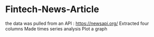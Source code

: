 # Fintech-News-Article
the data was pulled from an API : https://newsapi.org/ 
Extracted four columns
Made times series analysis 
Plot a graph
